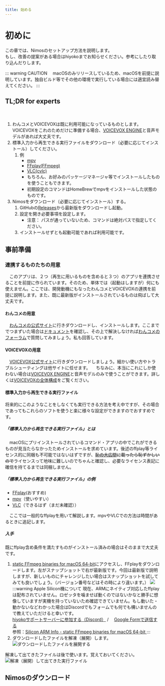 ```yaml
---
title: 始める
---
```

# 初めに
この章では、Nimosのセットアップ方法を説明します。  
もし、改善の提案がある場合はhiyokoまでお知らせください。参考にしたり取り込んだりします。

::: warning CAUTION
　macOSのみリリースしているため、macOSを前提に説明しています。独自ビルド等でその他の環境で実行している場合には適宜読み替えてください。
:::

## TL;DR for experts
　 
1. わんコメとVOICEVOXは既に利用可能になっているものとします。VOICEVOXをこれのためだけに準備する場合、[VOICEVOX ENGINE](https://github.com/VOICEVOX/voicevox_engine)と音声モデルがあれば大丈夫です。
2. 標準入力から再生できる実行ファイルをダウンロード（必要に応じてインストール）してください。
	1. 	例
		* 	[mpv](https://mpv.io/)
		*  	[FFplay(FFmpeg)](https://ffmpeg.org/)
		*   [VLC(cvlc)](https://www.videolan.org/)
		*   もちろん、お好みのパッケージマネージャ等でインストールしたものを使うこともできます。
		*   初期設定のコマンドはHomeBrewでmpvをインストールした状態のものです。
3. Nimosをダウンロード（必要に応じてインストール）する。
	1. GitHubの[Releases](https://github.com/hiyok0/Nimos/releases)から最新版をダウンロードし起動。
	2. 設定を開き必要事項を設定します。
		* 注意： パスが通っていないため、コマンドは絶対パスで指定してください。
	3.  インストールせずとも起動可能であれば利用可能です。

## 事前準備
### 連携するものたちの用意
　このアプリは、２つ（再生に用いるものを含めると３つ）のアプリを連携させることを前提に作られています。そのため、単体では（起動はしますが）何にも使えません。ここでは、開発動機にもなったわんコメとVOICEVOXの連携を前提に説明します。また、既に最新版がインストールされているものは飛ばして大丈夫です。

#### わんコメの用意
　[わんコメの公式サイト](https://onecomme.com/)に行きダウンロードし、インストールします。ここまででつまずいた場合は[ドキュメント](https://onecomme.notion.site/onecomme/d04d95b33a03419c8924dad00f550006)を確認し、その上で解決しなければ[わんコメのフォーラム](https://forum.onecomme.com/)で質問してみましょう。私も回答しています。

#### VOICEVOXの用意
　[VOICEVOX公式サイト](https://voicevox.hiroshiba.jp/)に行きダウンロードしましょう。細かい使い方やトラブルシューティングは他サイトに任せます。
　ちなみに、本当にこれにしか使わない場合は[VOICEVOX ENGINE](https://github.com/VOICEVOX/voicevox_engine)と音声モデルのみで使うことができます。詳しくは[VOICEVOXの全体構成](https://github.com/VOICEVOX/voicevox/blob/main/docs/%E5%85%A8%E4%BD%93%E6%A7%8B%E6%88%90.md)をご覧ください。

#### 標準入力から再生できる実行ファイル
将来的にこのようなことをしなくても実行できる方法を考え中ですが、その場合であってもこれらのソフトを使うと楽に様々な設定ができますのでおすすめです。
##### 「標準入力から再生できる実行ファイル」とは
　macOSにプリインストールされているコマンド・アプリの中でこれができるものが見当たらなかったためインストールを求めています。後述のffplay等ライセンス的に同梱も不可能ではないはずですが、~~[恥の大広間](https://www.ffmpeg.org/shame.html)に載ったら恥ずかしいので~~ライセンスって地味に難しいのでちゃんと確認し、必要なライセンス表記に確信を持てるまでは同梱しません。

##### 「標準入力から再生できる実行ファイル」の例  

  * [FFplay](https://ffmpeg.org/)(おすすめ)
  * [mpv](https://mpv.io/)（使いやすい）
  * [VLC](https://www.videolan.org/)（できるはず（まだ未確認））
 
 　ここでは一般的なffplayを用いて解説します。mpvやVLCでの方法は時間があるときに追記します。
 
##### 入手
既にffplay含め条件を満たすものがインストール済みの場合はそのままで大丈夫です。
1. [ static FFmpeg binaries for macOS 64-bit](https://evermeet.cx/ffmpeg/#ffplay)にアクセスし、FFplayをダウンロードします。左がスナップショットで右が最新版です。今回は最新版で説明しますが、新しいものにチャレンジしたい場合はスナップショットを試してみても良いでしょう。（バージョン番号などはその時により違います。）
![](/assets/getting-started/download-ffplay-forMac-latest.png)
:::warning Apple Silicon機について
現在、ARMにネイティブ対応したffplayは配布されていません。ロゼッタを噛ませば動くのではないかなと勝手に想像していますが実機を持っていないため確認できていません。もし動いた・動かないなどわかった場合はDiscordでもフォームでも何でも構いませんので教えていただけると幸いです。  
[hiyokoサポートサーバーに参加する（Discord）](https://discord.gg/veRBTjY8aK) /　 
[Google Formで送信する ](https://docs.google.com/forms/d/e/1FAIpQLSdKhOCD_lNTRkiFTlN8EBMSuZUH-ikkNt94Vv4XySZwbi8YSQ/viewform)   
参照：[Silicon ARM Info - static FFmpeg binaries for macOS 64-bit ](https://evermeet.cx/ffmpeg/apple-silicon-arm)
:::
2. ダウンロードしたファイルを解凍（展開）します。
![ダウンロードしたファイルを展開する](/assets/getting-started/extract-ffplay-zip.png)

解凍して出てきたファイルは後で使います。覚えておいてください。
![解凍（展開）して出てきた実行ファイル](/assets/getting-started/ffmplay-quicklook.png)

## Nimosのダウンロード

